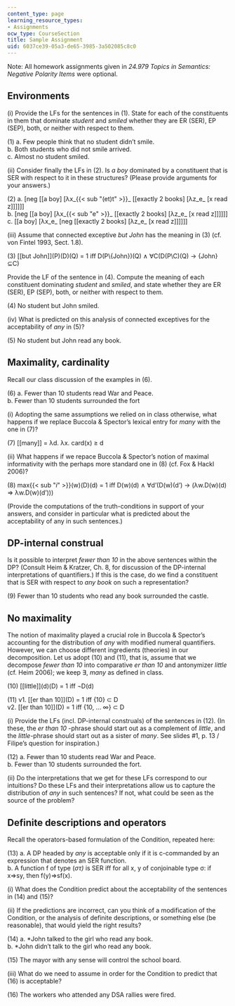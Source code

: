 ```yaml
---
content_type: page
learning_resource_types:
- Assignments
ocw_type: CourseSection
title: Sample Assignment
uid: 6037ce39-05a3-de65-3985-3a502085c8c0
---
```


Note: All homework assignments given in _24.979 Topics in Semantics: Negative Polarity Items_ were optional.

Environments
------------

(i) Provide the LFs for the sentences in (1). State for each of the constituents in them that dominate _student_ and _smiled_ whether they are ER (SER), EP (SEP), both, or neither with respect to them.

(1) a. Few people think that no student didn’t smile.  
b. Both students who did not smile arrived.  
c. Almost no student smiled.

(ii) Consider finally the LFs in (2). Is _a boy_ dominated by a constituent that is SER with respect to it in these structures? (Please provide arguments for your answers.)

(2) a. \[neg \[\[a boy\] \[λx_{{< sub "(et)t" >}}_ \[\[exactly 2 books\] \[λz_e_ \[x read z\]\]\]\]\]\]  
b. \[neg \[\[a boy\] \[λx_{{< sub "e" >}}_ \[\[exactly 2 books\] \[λz_e_ \[x read z\]\]\]\]\]\]  
c. \[\[a boy\] \[λx_e_ \[neg \[\[exactly 2 books\] \[λz_e_ \[x read z\]\]\]\]\]\]

(iii) Assume that connected exceptive _but John_ has the meaning in (3) (cf. von Fintel 1993, Sect. 1.8).

(3) \[\[but John\]\](P)(D)(Q) = 1 iff D(P\\{John})(Q) ∧ ∀C(D(P\\C)(Q) → {John}⊆C)

Provide the LF of the sentence in (4). Compute the meaning of each constituent dominating _student_ and _smiled_, and state whether they are ER (SER), EP (SEP), both, or neither with respect to them.

(4) No student but John smiled.

(iv) What is predicted on this analysis of connected exceptives for the acceptability of _any_ in (5)?

(5) No student but John read any book.

Maximality, cardinality
-----------------------

Recall our class discussion of the examples in (6).

(6) a. Fewer than 10 students read War and Peace.  
b. Fewer than 10 students surrounded the fort

(i) Adopting the same assumptions we relied on in class otherwise, what happens if we replace Buccola & Spector’s lexical entry for _many_ with the one in (7)?

(7) \[\[many\]\] = λd. λx. card(x) ≥ d

(ii) What happens if we repace Buccola & Spector’s notion of maximal informativity with the perhaps more standard one in (8) (cf. Fox & Hackl 2006)?

(8) max{{< sub "_i_" >}}(w)(D)(d) = 1 iff D(w)(d) ∧ ∀d’(D(w)(d’) → (λw.D(w)(d) ⇒ λw.D(w)(d’)))

(Provide the computations of the truth-conditions in support of your answers, and consider in particular what is predicted about the acceptability of any in such sentences.)

DP-internal construal
---------------------

Is it possible to interpret _fewer than 10_ in the above sentences within the DP? (Consult Heim & Kratzer, Ch. 8, for discussion of the DP-internal interpretations of quantifiers.) If this is the case, do we find a constituent that is SER with respect to _any book_ on such a representation?

(9) Fewer than 10 students who read any book surrounded the castle.

No maximality
-------------

The notion of maximality played a crucial role in Buccola & Spector’s accounting for the distribution of _any_ with modified numeral quantifiers. However, we can choose different ingredients (theories) in our decomposition. Let us adopt (10) and (11), that is, assume that we decompose _fewer than 10_ into comparative _er than 10_ and antonymizer _little_ (cf. Heim 2006); we keep ∃, _many_ as defined in class.

(10) \[\[little\]\](d)(D) = 1 iff ¬D(d)

(11) v1. \[\[er than 10\]\](D) = 1 iff {10} ⊂ D  
v2. \[\[er than 10\]\](D) = 1 iff {10, ... ∞} ⊂ D

  
(i) Provide the LFs (incl. DP-internal construals) of the sentences in (12). (In these, the _er than_ _10_ \-phrase should start out as a complement of _little_, and the _little_\-phrase should start out as a sister of _many_. See slides #1, p. 13 / Filipe’s question for inspiration.)

(12) a. Fewer than 10 students read War and Peace.  
b. Fewer than 10 students surrounded the fort.

(ii) Do the interpretations that we get for these LFs correspond to our intuitions? Do these LFs and their interpretations allow us to capture the distribution of _any_ in such sentences? If not, what could be seen as the source of the problem?

Definite descriptions and operators
-----------------------------------

Recall the operators-based formulation of the Condition, repeated here:

(13) a. A DP headed by _any_ is acceptable only if it is c-commanded by an expression that denotes an SER function.  
b. A function f of type (_στ)_ is SER iff for all x, y of conjoinable type σ: if x⇒sy, then f(y)⇒sf(x).

(i) What does the Condition predict about the acceptability of the sentences in (14) and (15)?

(ii) If the predictions are incorrect, can you think of a modification of the Condition, or the analysis of definite descriptions, or something else (be reasonable), that would yield the right results?

(14) a. \*John talked to the girl who read any book.  
b. \*John didn’t talk to the girl who read any book.

(15) The mayor with any sense will control the school board.

(iii) What do we need to assume in order for the Condition to predict that (16) is acceptable?

(16) The workers who attended any DSA rallies were fired.
